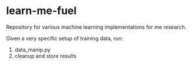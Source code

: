 # learn-me-fuel
Repository for various machine learning implementations for me research.

Given a very specific setup of training data, run:
1. data_manip.py
2. cleanup and store results
